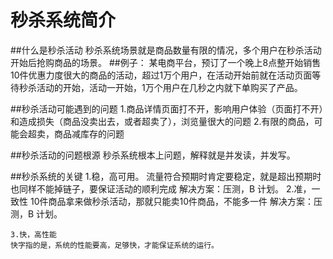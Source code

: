# 秒杀系统简介

##什么是秒杀活动
秒杀系统场景就是商品数量有限的情况，多个用户在秒杀活动开始后抢购商品的场景。
##例子：
某电商平台，预订了一个晚上8点整开始销售10件优惠力度很大的商品的活动，超过1万个用户，在活动开始前就在活动页面等待秒杀活动的开始，活动一开始，1万个用户在几秒之内就下单购买了产品。

##秒杀活动可能遇到的问题
    1.商品详情页面打不开，影响用户体验（页面打不开）和造成损失（商品没卖出去，或者超卖了），浏览量很大的问题
    2.有限的商品，可能会超卖，商品减库存的问题

##秒杀活动的问题根源
秒杀系统根本上问题，解释就是并发读，并发写。

##秒杀系统的关键
    1.稳，高可用。
    流量符合预期时肯定要稳定，就是超出预期时也同样不能掉链子，要保证活动的顺利完成
    解决方案：压测，B 计划。
    2.准，一致性
    10件商品拿来做秒杀活动，那就只能卖10件商品，不能多一件
    解决方案：压测，B 计划。

    3.快，高性能
    快字指的是，系统的性能要高，足够快，才能保证系统的运行。

    